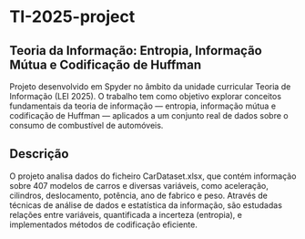 # TI-2025-project
## Teoria da Informação:  Entropia, Informação Mútua e Codificação de Huffman

Projeto desenvolvido em Spyder no âmbito da unidade curricular Teoria de Informação (LEI 2025).
O trabalho tem como objetivo explorar conceitos fundamentais da teoria de informação — entropia, informação mútua e codificação de Huffman — aplicados a um conjunto real de dados sobre o consumo de combustível de automóveis.

## Descrição

O projeto analisa dados do ficheiro CarDataset.xlsx, que contém informação sobre 407 modelos de carros e diversas variáveis, como aceleração, cilindros, deslocamento, potência, ano de fabrico e peso.
Através de técnicas de análise de dados e estatística da informação, são estudadas relações entre variáveis, quantificada a incerteza (entropia), e implementados métodos de codificação eficiente.
